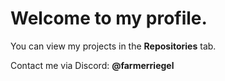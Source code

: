 # Welcome to my profile.

You can view my projects in the **Repositories** tab.













Contact me via
Discord: **@farmerriegel**









